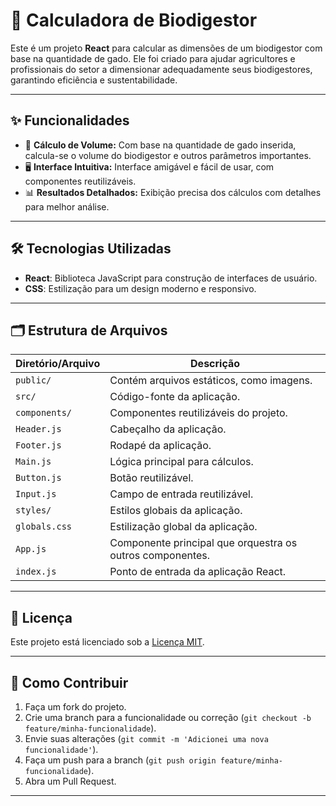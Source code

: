 # 🚜 **Calculadora de Biodigestor** 

Este é um projeto **React** para calcular as dimensões de um biodigestor com base na quantidade de gado. Ele foi criado para ajudar agricultores e profissionais do setor a dimensionar adequadamente seus biodigestores, garantindo eficiência e sustentabilidade.

---

## ✨ Funcionalidades

<ul>
  <li>🧮 <strong>Cálculo de Volume:</strong> Com base na quantidade de gado inserida, calcula-se o volume do biodigestor e outros parâmetros importantes.</li>
  <li>🖥️ <strong>Interface Intuitiva:</strong> Interface amigável e fácil de usar, com componentes reutilizáveis.</li>
  <li>📊 <strong>Resultados Detalhados:</strong> Exibição precisa dos cálculos com detalhes para melhor análise.</li>
</ul>

---

## 🛠️ Tecnologias Utilizadas

- **React**: Biblioteca JavaScript para construção de interfaces de usuário.
- **CSS**: Estilização para um design moderno e responsivo.

---

## 🗂️ Estrutura de Arquivos

<table>
  <thead>
    <tr>
      <th><strong>Diretório/Arquivo</strong></th>
      <th><strong>Descrição</strong></th>
    </tr>
  </thead>
  <tbody>
    <tr>
      <td><code>public/</code></td>
      <td>Contém arquivos estáticos, como imagens.</td>
    </tr>
    <tr>
      <td><code>src/</code></td>
      <td>Código-fonte da aplicação.</td>
    </tr>
    <tr>
      <td><code>components/</code></td>
      <td>Componentes reutilizáveis do projeto.</td>
    </tr>
    <tr>
      <td><code>Header.js</code></td>
      <td>Cabeçalho da aplicação.</td>
    </tr>
    <tr>
      <td><code>Footer.js</code></td>
      <td>Rodapé da aplicação.</td>
    </tr>
    <tr>
      <td><code>Main.js</code></td>
      <td>Lógica principal para cálculos.</td>
    </tr>
    <tr>
      <td><code>Button.js</code></td>
      <td>Botão reutilizável.</td>
    </tr>
    <tr>
      <td><code>Input.js</code></td>
      <td>Campo de entrada reutilizável.</td>
    </tr>
    <tr>
      <td><code>styles/</code></td>
      <td>Estilos globais da aplicação.</td>
    </tr>
    <tr>
      <td><code>globals.css</code></td>
      <td>Estilização global da aplicação.</td>
    </tr>
    <tr>
      <td><code>App.js</code></td>
      <td>Componente principal que orquestra os outros componentes.</td>
    </tr>
    <tr>
      <td><code>index.js</code></td>
      <td>Ponto de entrada da aplicação React.</td>
    </tr>
  </tbody>
</table>

---

## 📝 Licença

Este projeto está licenciado sob a [Licença MIT](LICENSE).

---

## 🚀 Como Contribuir

1. Faça um fork do projeto.
2. Crie uma branch para a funcionalidade ou correção (`git checkout -b feature/minha-funcionalidade`).
3. Envie suas alterações (`git commit -m 'Adicionei uma nova funcionalidade'`).
4. Faça um push para a branch (`git push origin feature/minha-funcionalidade`).
5. Abra um Pull Request.

---
